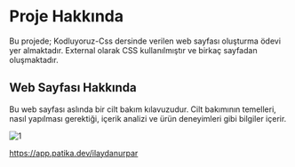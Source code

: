 # Proje Hakkında
Bu projede; Kodluyoruz-Css dersinde verilen web sayfası oluşturma ödevi yer almaktadır. External olarak CSS kullanılmıştır ve birkaç sayfadan oluşmaktadır.

## Web Sayfası Hakkında
Bu web sayfası aslında bir cilt bakım kılavuzudur. Cilt bakımının temelleri, nasıl yapılması gerektiği, içerik analizi ve ürün deneyimleri gibi bilgiler içerir.

![1](https://user-images.githubusercontent.com/114296703/199745385-e5198af6-517c-4923-b152-8ceeaf997cf0.png)

https://app.patika.dev/ilaydanurpar
